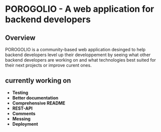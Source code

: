 # POROGOLIO - A web application for backend developers

## Overview

POROGOLIO is a community-based web application desinged to help backend developers level up their developpement by seeing what other backend developers are working on and what technologies best
suited for their next projects or improve curent ones.

## currently working on

- **Testing**
- **Better documentation**
- **Comprehensive README**
- **REST-API**
- **Comments**
- **Messing**
- **Deployment**
